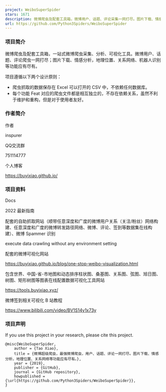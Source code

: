 ```yaml
---
project: WeiboSuperSpider
stars: 1671
description: 微博爬虫及配套工具箱，微博用户、话题、评论采集一网打尽。图片下载、情感分析，地理位置、关系网络、spammer 机器人识别等功能应有尽有。Docs：https://buyixiao.github.io/blog/weibo-super-spider.html 配套可视化网站：https://buyixiao.github.io/blog/one-stop-weibo-visualization.html
url: https://github.com/Python3Spiders/WeiboSuperSpider
---
```


### 项目简介

微博爬虫及配套工具箱，一站式微博爬虫采集、分析、可视化工具。微博用户、话题、评论爬虫一网打尽；图片下载、情感分析，地理位置、关系网络、机器人识别等功能应有尽有。

项目遵循以下两个设计原则：

-   爬虫抓取的数据保存在 Excel 可以打开的 CSV 中，不依赖任何数据库。
-   每个功能 Feat 对应的爬虫文件都是相互独立的，不存在依赖关系，虽然不利于维护和重构，但是对于使用者友好。

### 作者简介

作者

inspurer

QQ交流群

751114777

个人博客

https://buyixiao.github.io/

### 项目资料

Docs

2022 最新指南

配套的自助抓取网站（顺带任意深度和广度的微博用户关系（关注/粉丝）网络构建、任意深度和广度的微博转发路径网络、微博、评论、签到等数据集在线构建）、微博 Spammer 识别

execute data crawling without any environment setting

配套的微博可视化网站

https://buyixiao.github.io/blog/one-stop-weibo-visualization.html

包含世界、中国-省-市地图和动态排序柱状图、桑基图、关系图、弦图、旭日图、树图、矩形树图等图表在线配置数据可视化工具网站

https://tools.buyixiao.xyz/

微博签到相关可视化 B 站教程

https://www.bilibili.com/video/BV1S14y1x73y

### 项目声明

If you use this project in your research, please cite this project.

```
@misc{WeiboSuperSpider,
    author = {Tao Xiao},
    title = {微博超级爬虫，最强微博爬虫，用户、话题、评论一网打尽。图片下载、情感分析，地理位置、关系网络等功能应有尽有。},
    year = {2019},
    publisher = {GitHub},
    journal = {GitHub repository},
    howpublished = {\url{https://github.com/Python3Spiders/WeiboSuperSpider}},
}
```
